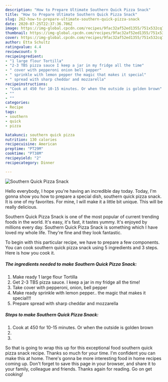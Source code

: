 ```yaml
---
description: "How to Prepare Ultimate Southern Quick Pizza Snack"
title: "How to Prepare Ultimate Southern Quick Pizza Snack"
slug: 262-how-to-prepare-ultimate-southern-quick-pizza-snack
date: 2020-07-25T22:37:36.706Z
image: https://img-global.cpcdn.com/recipes/9fac32af52ed1355/751x532cq70/southern-quick-pizza-snack-recipe-main-photo.jpg
thumbnail: https://img-global.cpcdn.com/recipes/9fac32af52ed1355/751x532cq70/southern-quick-pizza-snack-recipe-main-photo.jpg
cover: https://img-global.cpcdn.com/recipes/9fac32af52ed1355/751x532cq70/southern-quick-pizza-snack-recipe-main-photo.jpg
author: Etta Schultz
ratingvalue: 4.4
reviewcount: 9
recipeingredient:
- "1 large flour Tortilla"
- "2-3 TBS pizza sauce I keep a jar in my fridge all the time"
- " cover with pepperoni onion bell pepper"
- " sprinkle with lemon pepper the magic that makes it special"
- " spread with sharp cheddar and mozzarella"
recipeinstructions:
- "Cook at 450 for 10-15 minutes. Or when the outside is golden brown"
- ""
- ""
categories:
- Recipe
tags:
- southern
- quick
- pizza

katakunci: southern quick pizza 
nutrition: 130 calories
recipecuisine: American
preptime: "PT29M"
cooktime: "PT38M"
recipeyield: "2"
recipecategory: Dinner

---
```



![Southern Quick Pizza Snack](https://img-global.cpcdn.com/recipes/9fac32af52ed1355/751x532cq70/southern-quick-pizza-snack-recipe-main-photo.jpg)

Hello everybody, I hope you're having an incredible day today. Today, I'm gonna show you how to prepare a special dish, southern quick pizza snack. It is one of my favorites. For mine, I will make it a little bit unique. This will be really delicious.



Southern Quick Pizza Snack is one of the most popular of current trending foods in the world. It's easy, it's fast, it tastes yummy. It's enjoyed by millions every day. Southern Quick Pizza Snack is something which I have loved my whole life. They're fine and they look fantastic.


To begin with this particular recipe, we have to prepare a few components. You can cook southern quick pizza snack using 5 ingredients and 3 steps. Here is how you cook it.

<!--inarticleads1-->

##### The ingredients needed to make Southern Quick Pizza Snack:

1. Make ready 1 large flour Tortilla
1. Get 2-3 TBS pizza sauce. I keep a jar in my fridge all the time!
1. Take  cover with pepperoni, onion, bell pepper
1. Make ready  sprinkle with lemon pepper.. the magic that makes it special!!!
1. Prepare  spread with sharp cheddar and mozzarella




<!--inarticleads2-->

##### Steps to make Southern Quick Pizza Snack:

1. Cook at 450 for 10-15 minutes. Or when the outside is golden brown
1. 
1. 




So that is going to wrap this up for this exceptional food southern quick pizza snack recipe. Thanks so much for your time. I'm confident you can make this at home. There's gonna be more interesting food in home recipes coming up. Don't forget to save this page in your browser, and share it to your family, colleague and friends. Thanks again for reading. Go on get cooking!
